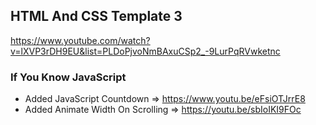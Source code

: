 ## HTML And CSS Template 3

https://www.youtube.com/watch?v=lXVP3rDH9EU&list=PLDoPjvoNmBAxuCSp2_-9LurPqRVwketnc

### If You Know JavaScript

- Added JavaScript Countdown => https://www.youtu.be/eFsiOTJrrE8
- Added Animate Width On Scrolling => https://youtu.be/sbIoIKI9FOc
